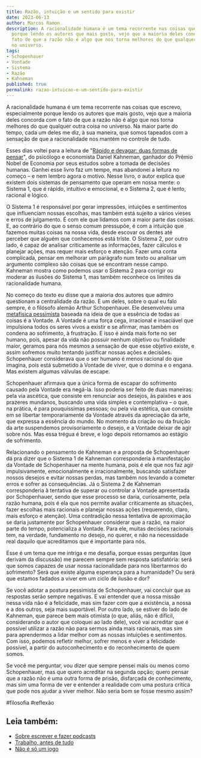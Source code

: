 ```yaml
---
title: Razão, intuição e um sentido para existir
date: 2023-06-13
author: Marcos Ramon
description: A racionalidade humana é um tema recorrente nas coisas que escrevo, especialmente
  porque lendo os autores que mais gosto, vejo que a maioria deles concorda com o
  fato de que a razão não é algo que nos torna melhores do que qualquer outra coisa
  no universo.
tags:
- Schopenhauer
- Vontade
- Sistema
- Razão
- Kahneman
published: true
permalink: razao-intuicao-e-um-sentido-para-existir
---
```

A racionalidade humana é um tema recorrente nas coisas que escrevo, especialmente porque lendo os autores que mais gosto, vejo que a maioria deles concorda com o fato de que a razão não é algo que nos torna melhores do que qualquer outra coisa no universo. Na maior parte do tempo, cada um deles me diz, à sua maneira, que somos tapeados com a sensação de que a racionalidade nos mantém no controle de tudo.

Esses dias voltei para a leitura de "[Rápido e devagar: duas formas de pensar](https://amzn.to/45TOtbE)", do psicólogo e economista Daniel Kahneman, ganhador do Prêmio Nobel de Economia por seus estudos sobre a tomada de decisões humanas. Ganhei esse livro faz um tempo, mas abandonei a leitura no começo – e nem lembro agora o motivo. Nesse livro, o autor explica que existem dois sistemas de pensamento que operam em nossa mente: o Sistema 1, que é rápido, intuitivo e emocional, e o Sistema 2, que é lento, racional e lógico.

O Sistema 1 é responsável por gerar impressões, intuições e sentimentos que influenciam nossas escolhas, mas também está sujeito a vários vieses e erros de julgamento. É com ele que lidamos com a maior parte das coisas. E, ao contrário do que o senso comum pressupõe, é com a intuição que fazemos muitas coisas na nossa vida, desde escovar os dentes até perceber que alguém que conhecemos está triste. O Sistema 2, por outro lado, é capaz de analisar criticamente as informações, fazer cálculos e planejar ações, mas requer mais esforço e atenção. Fazer uma conta complicada, pensar em melhorar um parágrafo num texto ou analisar um argumento complexo são coisas que se encontram nesse campo. Kahneman mostra como podemos usar o Sistema 2 para corrigir ou moderar as ilusões do Sistema 1, mas também reconhece os limites da racionalidade humana.

No começo do texto eu disse que a maioria dos autores que admiro questionam a centralidade da razão. E um deles, sobre o qual eu falo sempre, é o filósofo alemão Arthur Schopenhauer. Ele desenvolveu uma [metafísica pessimista](https://marcosramon.net/schopenhauer-e-a-essencia-do-mundo) baseada na ideia de que a essência de todas as coisas é a Vontade. A Vontade é uma força cega, irracional e insaciável que impulsiona todos os seres vivos a existir e se afirmar, mas também os condena ao sofrimento, à frustração. E isso é ainda mais forte no ser humano, pois, apesar da vida não possuir nenhum objetivo ou finalidade maior, geramos para nós mesmos a sensação de que esse objetivo existe, e assim sofremos muito tentando justificar nossas ações e decisões. Schopenhauer considerava que o ser humano é menos racional do que imagina, pois está submetido à Vontade de viver, que o domina e o engana. Mas existem algumas válvulas de escape.

Schopenhauer afirmava que a única forma de escapar do sofrimento causado pela Vontade era negá-la. Isso poderia ser feito de duas maneiras: pela via ascética, que consiste em renunciar aos desejos, às paixões e aos prazeres mundanos, buscando uma vida simples e contemplativa – o que, na prática, é para pouquíssimas pessoas; ou pela via estética, que consiste em se libertar temporariamente da Vontade através da apreciação da arte, que expressa a essência do mundo. No momento da criação ou da fruição da arte suspendemos provisoriamente o desejo, e a Vontade deixar de agir sobre nós. Mas essa trégua é breve, e logo depois retornamos ao estágio de sofrimento.

Relacionando o pensamento de Kahneman e a proposta de Schopenhauer dá pra dizer que o Sistema 1 de Kahneman corresponderia à manifestação da Vontade de Schopenhauer na mente humana, pois é ele que nos faz agir impulsivamente, emocionalmente e irracionalmente, buscando satisfazer nossos desejos e evitar nossas perdas, mas também nos levando a cometer erros e sofrer as consequências. Já o Sistema 2 de Kahneman corresponderia à tentativa de superar ou controlar a Vontade apresentada por Schopenhauer, sendo que esse processo se daria, curiosamente, pela razão humana, pois é ela que nos permite avaliar criticamente as situações, fazer escolhas mais racionais e planejar nossas ações (requerendo, claro, mais esforço e atenção). Uma contradição nessa tentativa de aproximação se daria justamente por Schopenhauer considerar que a razão, na maior parte do tempo, potencializa a Vontade. Para ele, muitas decisões racionais tem, na verdade, fundamento no desejo, no querer, e não na necessidade real daquilo que acreditamos que é importante para nós.

Esse é um tema que me intriga e me desafia, porque essas perguntas (que derivam da discussão) me parecem sempre sem resposta satisfatória: será que somos capazes de usar nossa racionalidade para nos libertarmos do sofrimento? Será que existe alguma esperança para a humanidade? Ou será que estamos fadados a viver em um ciclo de ilusão e dor?

Se você adotar a postura pessimista de Schopenhauer, vai concluir que as respostas serão sempre negativas. E vai entender que a nossa missão nessa vida não é a felicidade, mas sim fazer com que a existência, a nossa e a dos outros, seja mais suportável. Por outro lado, se estiver do lado de Kahneman, que parece bem mais otimista (o que, aliás, não é difícil, considerando o autor que coloquei ao lado dele), você vai acreditar que é possível utilizar a razão não para sermos ainda mais racionais, mas sim para aprendermos a lidar melhor com as nossas intuições e sentimentos. Com isso, podemos refletir melhor, sofrer menos e viver a felicidade possível, a partir do autoconhecimento e do reconhecimento de quem somos.

Se você me perguntar, vou dizer que sempre pensei mais ou menos como Schopenhauer, mas que quero acreditar na segunda opção; quero pensar que a razão não é uma outra forma de prisão, disfarçada de conhecimento, mas sim uma forma de ver e entender a realidade com uma postura crítica que pode nos ajudar a viver melhor. Não seria bom se fosse mesmo assim?

#filosofia #reflexão<div class="leia-tambem" markdown="1">
## Leia também:

- <a href="/sobre-escrever-e-fazer-podcasts">Sobre escrever e fazer podcasts</a>
- <a href="/trabalho-antes-de-tudo">Trabalho, antes de tudo</a>
- <a href="/nao-e-so-um-jogo">Não é só um jogo</a>
</div>